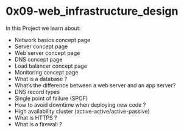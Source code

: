 # 0x09-web_infrastructure_design
In this Project we learn about:

* Network basics concept page
* Server concept page
* Web server concept page
* DNS concept page
* Load balancer concept page
* Monitoring concept page
* What is a database ?
* What’s the difference between a web server and an app server?
* DNS record types
* Single point of failure (SPOF)
* How to avoid downtime when deploying new code ?
* High availability cluster (active-active/active-passive)
* What is HTTPS ?
* What is a firewall ?
